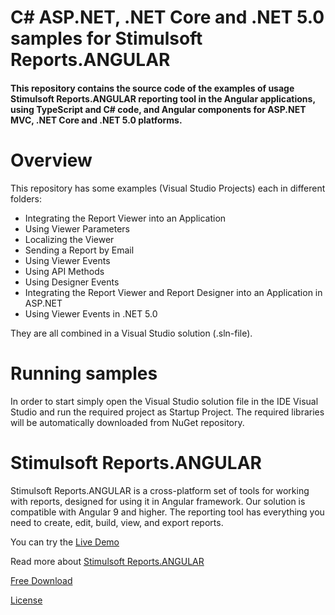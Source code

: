 # C# ASP.NET, .NET Core and .NET 5.0 samples for Stimulsoft Reports.ANGULAR

#### This repository contains the source code of the examples of usage Stimulsoft Reports.ANGULAR reporting tool in the Angular applications, using TypeScript and C# code, and Angular components for ASP.NET MVC, .NET Core and .NET 5.0 platforms.

# Overview
This repository has some examples (Visual Studio Projects) each in different folders:
* Integrating the Report Viewer into an Application
* Using Viewer Parameters
* Localizing the Viewer
* Sending a Report by Email
* Using Viewer Events
* Using API Methods
* Using Designer Events
* Integrating the Report Viewer and Report Designer into an Application in ASP.NET
* Using Viewer Events in .NET 5.0

They are all combined in a Visual Studio solution (.sln-file).

# Running samples
In order to start simply open the Visual Studio solution file in the IDE Visual Studio and run the required project as Startup Project. The required libraries will be automatically downloaded from NuGet repository.

# Stimulsoft Reports.ANGULAR
Stimulsoft Reports.ANGULAR is a cross-platform set of tools for working with reports, designed for using it in Angular framework. Our solution is compatible with Angular 9 and higher. The reporting tool has everything you need to create, edit, build, view, and export reports.

You can try the [Live Demo](http://demo.stimulsoft.com/#Net)

Read more about [Stimulsoft Reports.ANGULAR](https://www.stimulsoft.com/en/products/reports-angular)

[Free Download](https://www.stimulsoft.com/en/downloads)

[License](LICENSE.md)
